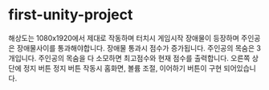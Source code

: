 # first-unity-project

해상도는 1080x1920에서 제대로 작동하며
터치시 게임시작
장애물이 등장하며 주인공은 장애물사이를 통과해야합니다.
장애물 통과시 점수가 증가됩니다.
주인공의 목숨은 3개입니다.
주인공의 목숨을 다 소모하면 최고점수와 현재 점수를 출력합니다.
오른쪽 상단에 정지 버튼
정지 버튼 작동시 홈화면, 볼륨 조절, 이어하기 버튼이 구현 되어있습니다.
